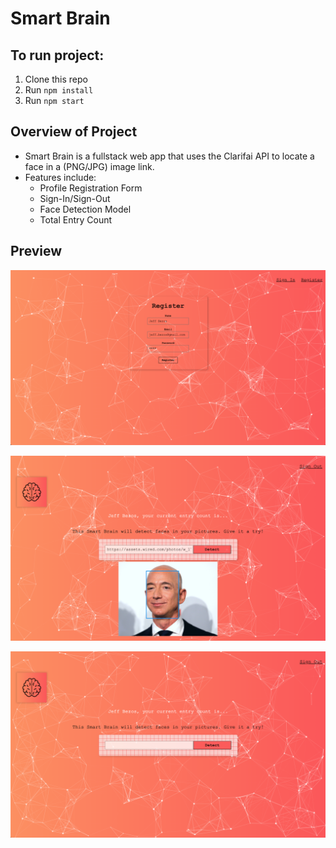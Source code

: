 # Smart Brain

## To run project:

1. Clone this repo
2. Run `npm install`
3. Run `npm start`

## Overview of Project
- Smart Brain is a fullstack web app that uses the Clarifai API to locate a face in a (PNG/JPG) image link.
- Features include: 
  - Profile Registration Form
  - Sign-In/Sign-Out
  - Face Detection Model
  - Total Entry Count
 
 ## Preview
 
![image](https://github.com/njayem/SmartBrain/blob/main/Preview/Register.png)

![image](https://github.com/njayem/SmartBrain/blob/main/Preview/Home.png)

![image](https://github.com/njayem/SmartBrain/blob/main/Preview/Sign%20In.png)


